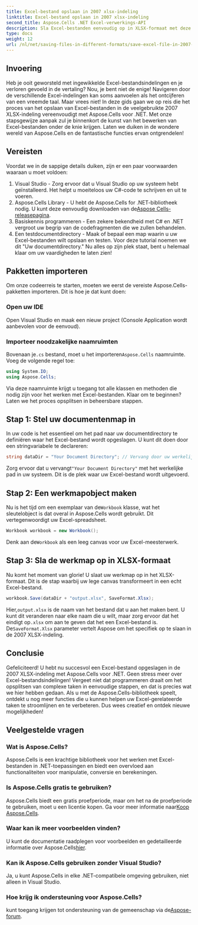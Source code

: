 ```yaml
---
title: Excel-bestand opslaan in 2007 xlsx-indeling
linktitle: Excel-bestand opslaan in 2007 xlsx-indeling
second_title: Aspose.Cells .NET Excel-verwerkings-API
description: Sla Excel-bestanden eenvoudig op in XLSX-formaat met deze stapsgewijze handleiding met Aspose.Cells voor .NET. Word een meester in Excel-manipulatie.
type: docs
weight: 12
url: /nl/net/saving-files-in-different-formats/save-excel-file-in-2007-xlsx-format/
---
```

## Invoering
Heb je ooit geworsteld met ingewikkelde Excel-bestandsindelingen en je verloren gevoeld in de vertaling? Nou, je bent niet de enige! Navigeren door de verschillende Excel-indelingen kan soms aanvoelen als het ontcijferen van een vreemde taal. Maar vrees niet! In deze gids gaan we op reis die het proces van het opslaan van Excel-bestanden in de veelgebruikte 2007 XLSX-indeling vereenvoudigt met Aspose.Cells voor .NET. Met onze stapsgewijze aanpak zul je binnenkort de kunst van het bewerken van Excel-bestanden onder de knie krijgen. Laten we duiken in de wondere wereld van Aspose.Cells en de fantastische functies ervan ontgrendelen!
## Vereisten
Voordat we in de sappige details duiken, zijn er een paar voorwaarden waaraan u moet voldoen:
1. Visual Studio - Zorg ervoor dat u Visual Studio op uw systeem hebt geïnstalleerd. Het helpt u moeiteloos uw C#-code te schrijven en uit te voeren.
2. Aspose.Cells Library - U hebt de Aspose.Cells for .NET-bibliotheek nodig. U kunt deze eenvoudig downloaden van de[Aspose Cells-releasepagina](https://releases.aspose.com/cells/net/).
3. Basiskennis programmeren - Een zekere bekendheid met C# en .NET vergroot uw begrip van de codefragmenten die we zullen behandelen.
4. Een testdocumentdirectory - Maak of bepaal een map waarin u uw Excel-bestanden wilt opslaan en testen. Voor deze tutorial noemen we dit "Uw documentdirectory."
Nu alles op zijn plek staat, bent u helemaal klaar om uw vaardigheden te laten zien!
## Pakketten importeren
Om onze codeerreis te starten, moeten we eerst de vereiste Aspose.Cells-pakketten importeren. Dit is hoe je dat kunt doen:
### Open uw IDE
Open Visual Studio en maak een nieuw project (Console Application wordt aanbevolen voor de eenvoud).
### Importeer noodzakelijke naamruimten
 Bovenaan je`.cs` bestand, moet u het importeren`Aspose.Cells` naamruimte. Voeg de volgende regel toe:
```csharp
using System.IO;
using Aspose.Cells;
```
Via deze naamruimte krijgt u toegang tot alle klassen en methoden die nodig zijn voor het werken met Excel-bestanden.
Klaar om te beginnen? Laten we het proces opsplitsen in beheersbare stappen.
## Stap 1: Stel uw documentenmap in
In uw code is het essentieel om het pad naar uw documentdirectory te definiëren waar het Excel-bestand wordt opgeslagen. U kunt dit doen door een stringvariabele te declareren:
```csharp
string dataDir = "Your Document Directory"; // Vervang door uw werkelijke pad
```
 Zorg ervoor dat u vervangt`"Your Document Directory"` met het werkelijke pad in uw systeem. Dit is de plek waar uw Excel-bestand wordt uitgevoerd.
## Stap 2: Een werkmapobject maken
 Nu is het tijd om een exemplaar van de`Workbook` klasse, wat het sleutelobject is dat overal in Aspose.Cells wordt gebruikt. Dit vertegenwoordigt uw Excel-spreadsheet.
```csharp
Workbook workbook = new Workbook();
```
 Denk aan de`Workbook` als een leeg canvas voor uw Excel-meesterwerk.
## Stap 3: Sla de werkmap op in XLSX-formaat
Nu komt het moment van glorie! U slaat uw werkmap op in het XLSX-formaat. Dit is de stap waarbij uw lege canvas transformeert in een echt Excel-bestand.
```csharp
workbook.Save(dataDir + "output.xlsx", SaveFormat.Xlsx);
```
 Hier,`output.xlsx` is de naam van het bestand dat u aan het maken bent. U kunt dit veranderen naar elke naam die u wilt, maar zorg ervoor dat het eindigt op`.xlsx` om aan te geven dat het een Excel-bestand is. De`SaveFormat.Xlsx` parameter vertelt Aspose om het specifiek op te slaan in de 2007 XLSX-indeling.
## Conclusie
Gefeliciteerd! U hebt nu succesvol een Excel-bestand opgeslagen in de 2007 XLSX-indeling met Aspose.Cells voor .NET. Geen stress meer over Excel-bestandsindelingen! Vergeet niet dat programmeren draait om het opsplitsen van complexe taken in eenvoudige stappen, en dat is precies wat we hier hebben gedaan. Als u met de Aspose.Cells-bibliotheek speelt, ontdekt u nog meer functies die u kunnen helpen uw Excel-gerelateerde taken te stroomlijnen en te verbeteren. Dus wees creatief en ontdek nieuwe mogelijkheden! 
## Veelgestelde vragen
### Wat is Aspose.Cells?
Aspose.Cells is een krachtige bibliotheek voor het werken met Excel-bestanden in .NET-toepassingen en biedt een overvloed aan functionaliteiten voor manipulatie, conversie en berekeningen.
### Is Aspose.Cells gratis te gebruiken?
 Aspose.Cells biedt een gratis proefperiode, maar om het na de proefperiode te gebruiken, moet u een licentie kopen. Ga voor meer informatie naar[Koop Aspose.Cells](https://purchase.aspose.com/buy).
### Waar kan ik meer voorbeelden vinden?
 U kunt de documentatie raadplegen voor voorbeelden en gedetailleerde informatie over Aspose.Cells[hier](https://reference.aspose.com/cells/net/).
### Kan ik Aspose.Cells gebruiken zonder Visual Studio?
Ja, u kunt Aspose.Cells in elke .NET-compatibele omgeving gebruiken, niet alleen in Visual Studio.
### Hoe krijg ik ondersteuning voor Aspose.Cells?
 kunt toegang krijgen tot ondersteuning van de gemeenschap via de[Aspose-forum](https://forum.aspose.com/c/cells/9).